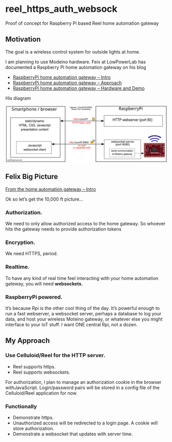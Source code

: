reel_https_auth_websock
=======================

Proof of concept for Raspberry Pi based Reel home automation gateway

## Motivation

The goal is a wireless control system for outside lights at home.

I am planning to use Modeino hardware.
Feix at LowPowerLab has documented a
Raspberry Pi home automation gateway on his blog

* [RaspberryPi home automation gateway – Intro](http://lowpowerlab.com/blog/2013/10/02/raspberrypi-home-automation-gateway/)
* [RaspberryPi home automation gateway – Approach](http://lowpowerlab.com/blog/2013/10/03/raspberrypi-home-automation-gateway-approach/)
* [RaspberryPi home automation gateway – Hardware and Demo](http://lowpowerlab.com/blog/2013/10/11/raspberrypi-home-automation-gateway-hardware-and-demo/)

His diagram

![Low Power Lab Gateway diagram](/images/felix_gateway_diagram.png "Low Power Lab Gateway")

## Felix Big Picture

[From the home automation gateway – Intro](http://lowpowerlab.com/blog/2013/10/02/raspberrypi-home-automation-gateway/)

Ok so let’s get the 10,000 ft picture…

### Authorization.

We need to only allow authorized access to the home
gateway. So whoever hits the gateway needs to provide authorization tokens

### Encryption.

We need HTTPS, period.

### Realtime.

To have any kind of real time feel interacting with your home
automation gateway, you will need __websockets.__

### RaspberryPi powered.

It’s because Rpi is the other cool thing of the
day. It’s powerful enough to run a fast webserver, a websocket server,
perhaps a database to log your data, and host your wireless Moteino
gateway, or whatever else you might interface to your IoT stuff. I want
ONE central Rpi, not a dozen.

## My Approach

### Use Celluloid/Reel for the HTTP server.

* Reel supports https.
* Reel supports websockets.

For authorization, I plan to manage an authorization cookie
in the browser withJavaScript.  Login/password pairs will be
stored in a config file of the Celluloid/Reel application for now.

### Functionally

* Demonstrate https.
* Unauthorized access will be redirected to a login page. A cookie will store authorization.
* Demonstrate a websocket that updates with server time.


